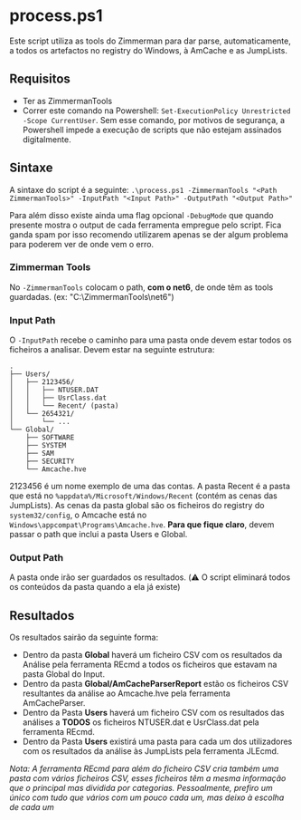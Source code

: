 # process.ps1

Este script utiliza as tools do Zimmerman para dar parse, automaticamente, a todos os artefactos no registry do Windows, à AmCache e as JumpLists.

## Requisitos

- Ter as ZimmermanTools
- Correr este comando na Powershell: `Set-ExecutionPolicy Unrestricted -Scope CurrentUser`.
  Sem esse comando, por motivos de segurança, a Powershell impede a execução de scripts que não estejam assinados digitalmente.

## Sintaxe

A sintaxe do script é a seguinte:
`.\process.ps1 -ZimmermanTools "<Path ZimmermanTools>" -InputPath "<Input Path>" -OutputPath "<Output Path>"`

Para além disso existe ainda uma flag opcional `-DebugMode` que quando presente mostra o output de cada ferramenta empregue pelo script. Fica ganda spam por isso recomendo utilizarem apenas se der algum problema para poderem ver de onde vem o erro.

### Zimmerman Tools

No `-ZimmermanTools` colocam o path, **com o net6**, de onde têm as tools guardadas. (ex: "C:\ZimmermanTools\net6")

### Input Path

O `-InputPath` recebe o caminho para uma pasta onde devem estar todos os ficheiros a analisar. Devem estar na seguinte estrutura:

```
.
├── Users/
│   ├── 2123456/
│   │   ├── NTUSER.DAT
│   │   ├── UsrClass.dat
│   │   └── Recent/ (pasta)
│   └── 2654321/
│       └── ...
└── Global/
    ├── SOFTWARE
    ├── SYSTEM
    ├── SAM
    ├── SECURITY
    └── Amcache.hve
```

2123456 é um nome exemplo de uma das contas. A pasta Recent é a pasta que está no `%appdata%/Microsoft/Windows/Recent` (contém as cenas das JumpLists).
As cenas da pasta global são os ficheiros do registry do `system32/config`, o Amcache está no `Windows\appcompat\Programs\Amcache.hve`.
**Para que fique claro**, devem passar o path que inclui a pasta Users e Global.

### Output Path

A pasta onde irão ser guardados os resultados. (:warning: O script eliminará todos os conteúdos da pasta quando a ela já existe)

## Resultados

Os resultados sairão da seguinte forma:

- Dentro da pasta **Global** haverá um ficheiro CSV com os resultados da Análise pela ferramenta REcmd a todos os ficheiros que estavam na pasta Global do Input.
- Dentro da pasta **Global/AmCacheParserReport** estão os ficheiros CSV resultantes da análise ao Amcache.hve pela ferramenta AmCacheParser.
- Dentro da Pasta **Users** haverá um ficheiro CSV com os resultados das análises a **TODOS** os ficheiros NTUSER.dat e UsrClass.dat pela ferramenta REcmd.
- Dentro da Pasta **Users** existirá uma pasta para cada um dos utilizadores com os resultados da análise às JumpLists pela ferramenta JLEcmd.

_Nota: A ferramenta REcmd para além do ficheiro CSV cria também uma pasta com vários ficheiros CSV, esses ficheiros têm a mesma informação que o principal mas dividida por categorias. Pessoalmente, prefiro um único com tudo que vários com um pouco cada um, mas deixo à escolha de cada um_

